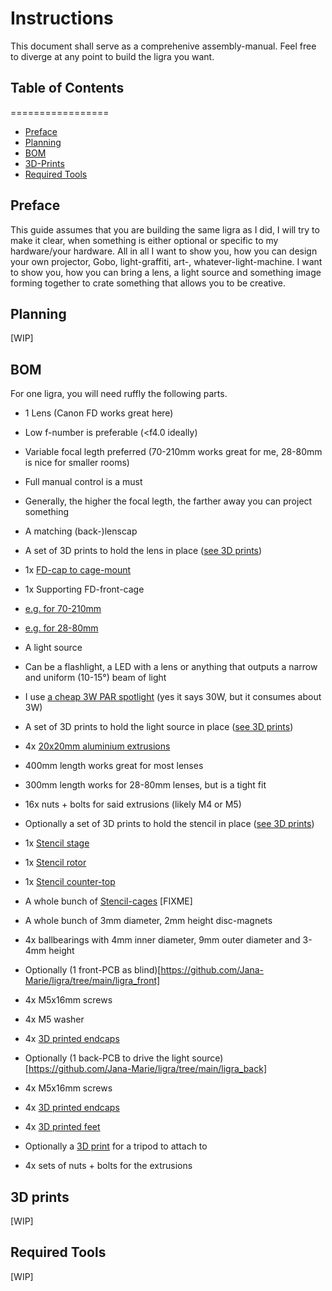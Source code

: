 # Instructions

This document shall serve as a comprehenive assembly-manual. Feel free to diverge at any point to build the ligra you want.

## Table of Contents
=================

* [Preface](#preface)
* [Planning](#planning)
* [BOM](#bom)
* [3D-Prints](#3d-prints)
* [Required Tools](#required-tools)

## Preface

This guide assumes that you are building the same ligra as I did, I will try to make it clear, when something is either optional or specific to my hardware/your hardware. All in all I want to show you, how you can design your own projector, Gobo, light-graffiti, art-, whatever-light-machine. I want to show you, how you can bring a lens, a light source and something image forming together to crate something that allows you to be creative.

## Planning

[WIP]

## BOM

For one ligra, you will need ruffly the following parts.

* 1 Lens (Canon FD works great here)
 * Low f-number is preferable (\<f4.0 ideally)
 * Variable focal legth preferred (70-210mm works great for me, 28-80mm is nice for smaller rooms)
 * Full manual control is a must
 * Generally, the higher the focal legth, the farther away you can project something
* A matching (back-)lenscap
* A set of 3D prints to hold the lens in place ([see 3D prints](#3d-prints))
 * 1x [FD-cap to cage-mount](https://github.com/Jana-Marie/ligra/blob/main/CAD/stls/fd_back_conn.stl)
 * 1x Supporting FD-front-cage
  * [e.g. for 70-210mm](https://github.com/Jana-Marie/ligra/blob/main/CAD/stls/fd_frontcage_70_210.stl)
  * [e.g. for 28-80mm](https://github.com/Jana-Marie/ligra/blob/main/CAD/stls/fd_frontcage_28_80.stl)

* A light source
 * Can be a flashlight, a LED with a lens or anything that outputs a narrow and uniform (10-15°) beam of light
 * I use [a cheap 3W PAR spotlight](https://www.ebay.de/itm/314966001859) (yes it says 30W, but it consumes about 3W)
* A set of 3D prints to hold the light source in place ([see 3D prints](#3d-prints))

* 4x [20x20mm aluminium extrusions](https://www.motedis.com/en/Profile-20x20-B-type-slot-6)
 * 400mm length works great for most lenses
 * 300mm length works for 28-80mm lenses, but is a tight fit
* 16x nuts + bolts for said extrusions (likely M4 or M5)

* Optionally a set of 3D prints to hold the stencil in place ([see 3D prints](#3d-prints))
 * 1x [Stencil stage](https://github.com/Jana-Marie/ligra/blob/main/CAD/stls/stencil_stage.stl)
 * 1x [Stencil rotor](https://github.com/Jana-Marie/ligra/blob/main/CAD/stls/stencil_rotor.stl)
 * 1x [Stencil counter-top](https://github.com/Jana-Marie/ligra/blob/main/CAD/stls/stencil_counter_top.stl)
 * A whole bunch of [Stencil-cages]() [FIXME]
 * A whole bunch of 3mm diameter, 2mm height disc-magnets
 * 4x ballbearings with 4mm inner diameter, 9mm outer diameter and 3-4mm height

* Optionally (1 front-PCB as blind)[https://github.com/Jana-Marie/ligra/tree/main/ligra_front]
 * 4x M5x16mm screws
 * 4x M5 washer
 * 4x [3D printed endcaps](https://github.com/Jana-Marie/ligra/blob/main/CAD/stls/end_cap.stl)

* Optionally (1 back-PCB to drive the light source)[https://github.com/Jana-Marie/ligra/tree/main/ligra_back]
 * 4x M5x16mm screws
 * 4x [3D printed endcaps](https://github.com/Jana-Marie/ligra/blob/main/CAD/stls/end_cap.stl)
 * 4x [3D printed feet](https://github.com/Jana-Marie/ligra/blob/main/CAD/stls/foot.stl)

* Optionally a [3D print](https://github.com/Jana-Marie/ligra/blob/main/CAD/stls/tripod_plate.stl) for a tripod to attach to
 * 4x sets of nuts + bolts for the extrusions

## 3D prints

[WIP]

## Required Tools

[WIP]

